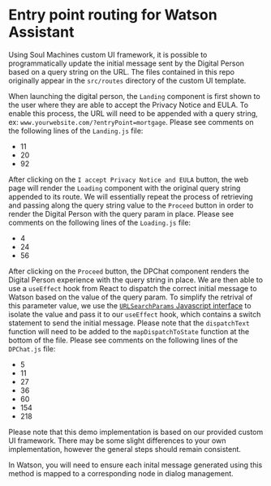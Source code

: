 # Entry point routing for Watson Assistant

Using Soul Machines custom UI framework, it is possible to programmatically update the initial message sent by the Digital Person based on a query string on the URL. The files contained in this repo originally appear in the `src/routes` directory of the custom UI template.

When launching the digital person, the `Landing` component is first shown to the user where they are able to accept the Privacy Notice and EULA. To enable this process, the URL will need to be appended with a query string, ex: `www.yourwebsite.com/?entryPoint=mortgage`. 
Please see comments on the following lines of the `Landing.js` file:
* 11
* 20
* 92

After clicking on the `I accept Privacy Notice and EULA` button, the web page will render the `Loading` component with the original query string appended to its route. We will essentially repeat the process of retrieving and passing along the query string value to the `Proceed` button in order to render the Digital Person with the query param in place. 
Please see comments on the following lines of the `Loading.js` file:
* 4
* 24
* 56

After clicking on the `Proceed` button, the DPChat component renders the Digital Person experience with the query string in place. We are then able to use a `useEffect` hook from React to dispatch the correct initial message to Watson based on the value of the query param. To simplify the retrival of this parameter value, we use the [`URLSearchParams` Javascript interface](https://developer.mozilla.org/en-US/docs/Web/API/URLSearchParams) to isolate the value and pass it to our `useEffect` hook, which contains a switch statement to send the initial message. Please note that the `dispatchText` function will need to be added to the `mapDispatchToState` function at the bottom of the file.
Please see comments on the following lines of the `DPChat.js` file:
* 5
* 11
* 27
* 36
* 60
* 154
* 218

Please note that this demo implementation is based on our provided custom UI framework. There may be some slight differences to your own implementation, however the general steps should remain consistent.

In Watson, you will need to ensure each inital message generated using this method is mapped to a corresponding node in dialog management.
